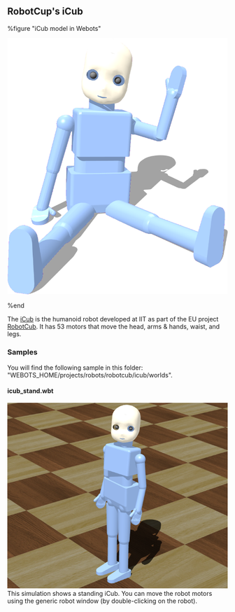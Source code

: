 ## RobotCup's iCub

%figure "iCub model in Webots"

![model.png](images/robots/icub/model.png)

%end

The [iCub](http://www.icub.org/) is the humanoid robot developed at IIT as part of the EU project [RobotCub](http://www.robotcub.org/).
It has 53 motors that move the head, arms & hands, waist, and legs.

### Samples

You will find the following sample in this folder: "WEBOTS\_HOME/projects/robots/robotcub/icub/worlds".

#### icub\_stand.wbt

![icub_stand.wbt.png](images/robots/icub/icub_stand.wbt.png) This simulation shows a standing iCub.
You can move the robot motors using the generic robot window (by double-clicking on the robot).
